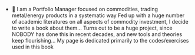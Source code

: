 - 👋 I am a Portfolio Manager focused on commodities, trading metal/energy products in a systematic way
Fed up with a huge number of academic literatures on all aspects of commodity investment, I decide to write a book about them...
Turns out to be a huge project, since NOBODY has done this in recent decades, and new tools and theories keep flourishing...
My page is dedicated primarily to the codes/exercises used in this book
<!---
otto1fudan/otto1fudan is a ✨ special ✨ repository because its `README.md` (this file) appears on your GitHub profile.
You can click the Preview link to take a look at your changes.
--->
